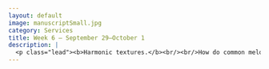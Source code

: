 ```yaml
---
layout: default
image: manuscriptSmall.jpg
category: Services
title: Week 6 – September 29–October 1
description: |
  <p class="lead"><b>Harmonic textures.</b><br/><br/>How do common melodic structures relate to the underlying harmony? How do we reflect that harmony in different musical styles?<br/><br/><a href="/week6/">Read more...</a></p>
---
```

